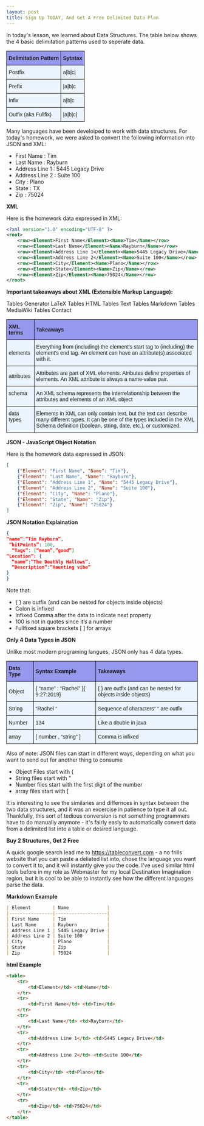 ```yaml
---
layout: post
title: Sign Up TODAY, And Get A Free Delimited Data Plan
---
```


In today's lesson, we learned about Data Structures. The table below shows the 4 basic delimitation patterns used to seperate data. 

<style type="text/css">
.tg  {border-collapse:collapse;border-spacing:0;}
.tg td{font-family:Arial, sans-serif;font-size:14px;padding:10px 5px;border-style:solid;border-width:1px;overflow:hidden;word-break:normal;border-color:black;}
.tg th{font-family:Arial, sans-serif;font-size:14px;font-weight:normal;padding:10px 5px;border-style:solid;border-width:1px;overflow:hidden;word-break:normal;border-color:black;}
.tg .tg-zifs{font-weight:bold;background-color:#9698ed;text-align:left;vertical-align:middle}
.tg .tg-r6x4{background-color:#ecf4ff;text-align:left;vertical-align:middle}
.tg .tg-0qe0{background-color:#ecf4ff;text-align:left;vertical-align:top}
</style>
<table class="tg">
  <tr>
    <th class="tg-zifs">Delimitation Pattern</th>
    <th class="tg-zifs">Sytntax</th>
  </tr>
  <tr>
    <td class="tg-r6x4">Postfix  </td>
    <td class="tg-r6x4">a|b|c|</td>
  </tr>
  <tr>
    <td class="tg-r6x4">Prefix   </td>
    <td class="tg-r6x4">|a|b|c</td>
  </tr>
  <tr>
    <td class="tg-0qe0">Infix   </td>
    <td class="tg-0qe0">a|b|c</td>
  </tr>
  <tr>
    <td class="tg-0qe0">Outfix (aka Fullfix)  </td>
    <td class="tg-0qe0">|a|b|c|</td>
  </tr>
</table>


Many languages have been develoiped to work with data structures. For today's homework, we were asked to convert the following information into JSON and XML:

*  First Name : Tim 
*  Last Name : Rayburn 
*  Address Line 1 : 5445 Legacy Drive 
*  Address Line 2 : Suite 100
*  City : Plano 
*  State : TX 
*  Zip : 75024
 

**XML**

Here is the homework data expressed in XML:


```xml
<?xml version="1.0" encoding="UTF-8" ?>
<root>
    <row><Element>First Name</Element><Name>Tim</Name></row>
    <row><Element>Last Name</Element><Name>Rayburn</Name></row>
    <row><Element>Address Line 1</Element><Name>5445 Legacy Drive</Name></row>
    <row><Element>Address Line 2</Element><Name>Suite 100</Name></row>
    <row><Element>City</Element><Name>Plano</Name></row>
    <row><Element>State</Element><Name>Zip</Name></row>
    <row><Element>Zip</Element><Name>75024</Name></row>
</root>
```

**Important takeaways about XML (Extensible Markup Language):**


Tables Generator
LaTeX Tables
HTML Tables
Text Tables
Markdown Tables
MediaWiki Tables
Contact

 
<style type="text/css">
.tg  {border-collapse:collapse;border-spacing:0;}
.tg td{font-family:Arial, sans-serif;font-size:14px;padding:10px 5px;border-style:solid;border-width:1px;overflow:hidden;word-break:normal;border-color:black;}
.tg th{font-family:Arial, sans-serif;font-size:14px;font-weight:normal;padding:10px 5px;border-style:solid;border-width:1px;overflow:hidden;word-break:normal;border-color:black;}
.tg .tg-zifs{font-weight:bold;background-color:#9698ed;text-align:left;vertical-align:middle}
.tg .tg-r6x4{background-color:#ecf4ff;text-align:left;vertical-align:middle}
.tg .tg-0qe0{background-color:#ecf4ff;text-align:left;vertical-align:top}
</style>
<table class="tg">
  <tr>
    <th class="tg-zifs">XML terms</th>
    <th class="tg-zifs">Takeaways</th>
  </tr>
  <tr>
    <td class="tg-r6x4">elements</td>
    <td class="tg-r6x4">Everything from (including) the element's start tag to (including) the element's end tag. An element can have an attribute(s) associated with it.</td>
  </tr>
  <tr>
    <td class="tg-r6x4">attributes</td>
    <td class="tg-r6x4">Attributes are part of XML elements. Atributes define properties of elements. An XML attribute is always a name-value pair.</td>
  </tr>
  <tr>
    <td class="tg-0qe0">schema</td>
    <td class="tg-0qe0">An XML schema represents the interrelationship between the attributes and elements of an XML object</td>
  </tr>
  <tr>
    <td class="tg-0qe0">data types</td>
    <td class="tg-0qe0">Elements in XML can only contain text, but the text can describe many different types. It can be one of the types included in the XML Schema definition (boolean, string, date, etc.), or customized.</td>
  </tr>
</table>


**JSON - JavaScript Object Notation**

Here is the homework data expressed in JSON:

```json
[
    {"Element": "First Name", "Name": "Tim"},
    {"Element": "Last Name", "Name": "Rayburn"},
    {"Element": "Address Line 1", "Name": "5445 Legacy Drive"},
    {"Element": "Address Line 2", "Name": "Suite 100"},
    {"Element": "City", "Name": "Plano"},
    {"Element": "State", "Name": "Zip"},
    {"Element": "Zip", "Name": "75024"}
]
```

**JSON Notation Explaination**

```json
{
“name”:”Tim Rayburn”, 
 “hitPoints”: 100,
  “Tags”: [“mean”,”good”] 
“Location”: {
  “name”:”The Deathly Hallows”,
  “Description”:“Haunting vibe”
}
}
```

Note that:
* {  } are outfix (and can be nested for objects inside objects)
* Colon is infixed
* Infixed Comma after the data to indicate next property
* 100 is not in quotes since it’s a number
* Fullfixed square brackets [  ] for arrays
                 

**Only 4 Data Types in JSON**

Unlike most modern programing langues, JSON only has 4 data types. 

<style type="text/css">
.tg  {border-collapse:collapse;border-spacing:0;}
.tg td{font-family:Arial, sans-serif;font-size:14px;padding:10px 5px;border-style:solid;border-width:1px;overflow:hidden;word-break:normal;border-color:black;}
.tg th{font-family:Arial, sans-serif;font-size:14px;font-weight:normal;padding:10px 5px;border-style:solid;border-width:1px;overflow:hidden;word-break:normal;border-color:black;}
.tg .tg-zifs{font-weight:bold;background-color:#9698ed;text-align:left;vertical-align:middle}
.tg .tg-r6x4{background-color:#ecf4ff;text-align:left;vertical-align:middle}
.tg .tg-0qe0{background-color:#ecf4ff;text-align:left;vertical-align:top}
</style>
<table class="tg">
  <tr>
    <th class="tg-zifs">Data Type</th>
    <th class="tg-zifs">Syntax Example</th>
    <th class="tg-zifs">Takeaways</th>
  </tr>
  <tr>
    <td class="tg-r6x4">Object</td>
    <td class="tg-r6x4">{ “name” : “Rachel” }{ 9:27:2019}</td>
    <td class="tg-r6x4">{ } are outfix (and can be nested for objects inside objects)</td>
  </tr>
  <tr>
    <td class="tg-r6x4">String</td>
    <td class="tg-r6x4">“Rachel “</td>
    <td class="tg-r6x4">Sequence of characters“ “ are outfix</td>
  </tr>
  <tr>
    <td class="tg-0qe0">Number</td>
    <td class="tg-0qe0">134</td>
    <td class="tg-0qe0">Like a double in java</td>
  </tr>
  <tr>
    <td class="tg-0qe0">array</td>
    <td class="tg-0qe0">[ number , “string” ]</td>
    <td class="tg-0qe0">Comma is infixed</td>
  </tr>
</table>


Also of note: JSON files can start in different ways, depending on what you want to send out for another thing to consume
* Object Files start with {
* String files start with "
* Number files start with the first digit of the number
* array files start with [


It is interesting to see the similaries and differnces in syntax between the two data structures, and it was an excercise in patience to type it all out. Thankfully, this sort of tedious conversion is not something programmers have to do manually anymore - it's fairly easly to automatically convert data from a delimited list into a table or desired language.


**Buy 2 Structures, Get 2 Free**

A quick google search lead me to https://tableconvert.com - a no frills website that you can paste a deliated list into, chose the language you want to convert it to, and it will instantly give you the code. I've used similar html tools before in my role as Webmaster for my local Destination Imagination region, but it is cool to be able to instantly see how the different languages parse the data.

**Markdown Example**


```markdown
| Element        | Name              |
|----------------|-------------------|
| First Name     | Tim               |
| Last Name      | Rayburn           |
| Address Line 1 | 5445 Legacy Drive |
| Address Line 2 | Suite 100         |
| City           | Plano             |
| State          | Zip               |
| Zip            | 75024             |
```


**html Example**

```html
<table>
    <tr>        
        <td>Element</td> <td>Name</td>
    </tr>
    <tr>
        <td>First Name</td> <td>Tim</td>
    </tr>
    <tr>
        <td>Last Name</td> <td>Rayburn</td>
    </tr>
    <tr>
        <td>Address Line 1</td> <td>5445 Legacy Drive</td>
    </tr>
    <tr>
        <td>Address Line 2</td> <td>Suite 100</td>
    </tr>
    <tr>
        <td>City</td> <td>Plano</td>
    </tr>
    <tr>
        <td>State</td> <td>Zip</td>
    </tr>
    <tr>
        <td>Zip</td> <td>75024</td>
    </tr>
</table>
```





